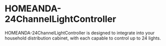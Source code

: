 # HOMEANDA-24ChannelLightController
HOMEANDA-24ChannelLightController is designed to integrate into your household distribution cabinet, with each capable to control up to 24 lights.
